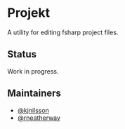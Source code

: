 # Projekt
A utility for editing fsharp project files.

## Status
Work in progress.

## Maintainers
* [@kjnilsson](https://github.com/kjnilsson)
* [@rneatherway](https://github.com/rneatherway)
